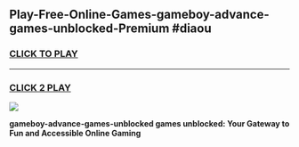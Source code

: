 
## Play-Free-Online-Games-gameboy-advance-games-unblocked-Premium #diaou
<h3>
<a href="https://premium.freeplayer.one?title=gameboy-advance-games-unblocked&ref=8M">CLICK TO PLAY</a></h3>
<hr>

<h3>
<a href="https://premium.freeplayer.one?title=gameboy-advance-games-unblocked&ref=8M">CLICK 2 PLAY</a>
  
</h3>

<a href="https://premium.freeplayer.one?title=gameboy-advance-games-unblocked&ref=8M"><img src="https://clearcache.store/games.png"></a>


**gameboy-advance-games-unblocked games unblocked: Your Gateway to Fun and Accessible Online Gaming**
